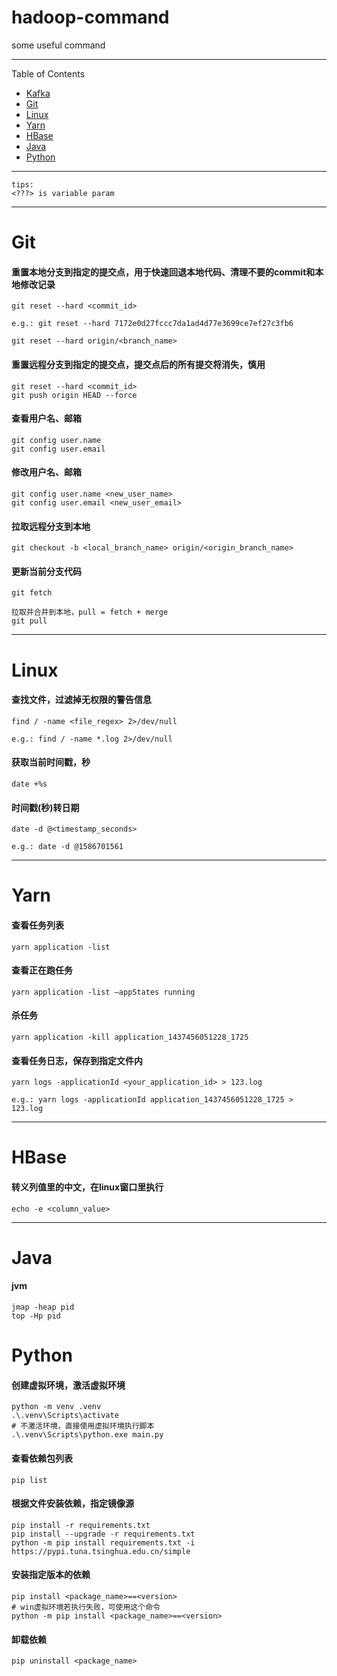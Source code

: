 # hadoop-command

some useful command

---
Table of Contents

* [Kafka](/kafka.md)
* <a href="#Git">Git</a>
* <a href="#Linux">Linux</a>
* <a href="#Yarn">Yarn</a>
* <a href="#HBase">HBase</a>
* <a href="#Java">Java</a>
* <a href="#Python">Python</a>

---

```
tips:
<???> is variable param
```

---

<a name="Git"></a>

# Git

#### 重置本地分支到指定的提交点，用于快速回退本地代码、清理不要的commit和本地修改记录
    git reset --hard <commit_id>

    e.g.: git reset --hard 7172e0d27fccc7da1ad4d77e3699ce7ef27c3fb6

    git reset --hard origin/<branch_name>

#### 重置远程分支到指定的提交点，提交点后的所有提交将消失，慎用
    git reset --hard <commit_id>
    git push origin HEAD --force

#### 查看用户名、邮箱
    git config user.name
    git config user.email

#### 修改用户名、邮箱
    git config user.name <new_user_name>
    git config user.email <new_user_email>

#### 拉取远程分支到本地
    git checkout -b <local_branch_name> origin/<origin_branch_name>

#### 更新当前分支代码
    git fetch
    
    拉取并合并到本地，pull = fetch + merge
    git pull
    
    

---

<a name="Linux"></a>

# Linux

#### 查找文件，过滤掉无权限的警告信息
    find / -name <file_regex> 2>/dev/null

    e.g.: find / -name *.log 2>/dev/null

#### 获取当前时间戳，秒
    date +%s

#### 时间戳(秒)转日期
    date -d @<timestamp_seconds>

    e.g.: date -d @1586701561

---

<a name="Yarn"></a>

# Yarn

#### 查看任务列表
    yarn application -list

#### 查看正在跑任务
    yarn application -list –appStates running

#### 杀任务
    yarn application -kill application_1437456051228_1725

#### 查看任务日志，保存到指定文件内
    yarn logs -applicationId <your_application_id> > 123.log

    e.g.: yarn logs -applicationId application_1437456051228_1725 > 123.log

---

<a name="HBase"></a>

# HBase

#### 转义列值里的中文，在linux窗口里执行
    echo -e <column_value>

---

<a name="Java"></a>

# Java

#### jvm
    jmap -heap pid
    top -Hp pid

<a name="Java"></a>

# Python

#### 创建虚拟环境，激活虚拟环境
    python -m venv .venv
    .\.venv\Scripts\activate
    # 不激活环境，直接使用虚拟环境执行脚本
    .\.venv\Scripts\python.exe main.py

#### 查看依赖包列表
    pip list

#### 根据文件安装依赖，指定镜像源
    pip install -r requirements.txt
    pip install --upgrade -r requirements.txt
    python -m pip install requirements.txt -i https://pypi.tuna.tsinghua.edu.cn/simple

#### 安装指定版本的依赖
    pip install <package_name>==<version>
    # win虚拟环境若执行失败，可使用这个命令
    python -m pip install <package_name>==<version>

#### 卸载依赖
    pip uninstall <package_name>
